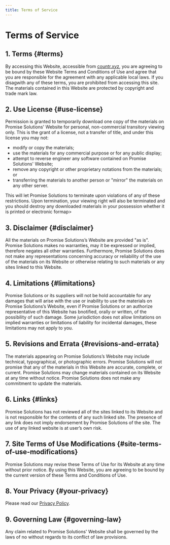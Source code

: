 ```yaml
---
title: Terms of Service
---
```


# Terms of Service

## 1. Terms {#terms}

By accessing this Website, accessible from [countr.xyz](https://countr.xyz), you are agreeing to be bound by these Website Terms and Conditions of Use and agree that you are responsible for the agreement with any applicable local laws. If you disagwith any of these terms, you are prohibited from accessing this site. The materials contained in this Website are protected by copyright and trade mark law.

## 2. Use License {#use-license}

Permission is granted to temporarily download one copy of the materials on Promise Solutions' Website for personal, non-commercial transitory viewing only. This is the grant of a license, not a transfer of title, and under this license you may not:

- modify or copy the materials;
- use the materials for any commercial purpose or for any public display;
- attempt to reverse engineer any software contained on Promise Solutions' Website;
- remove any copyright or other proprietary notations from the materials; or
- transferring the materials to another person or "mirror" the materials on any other server.

This will let Promise Solutions to terminate upon violations of any of these restrictions. Upon termination, your viewing right will also be terminated and you should destroy any downloaded materials in your possession whether it is printed or electronic formap>

## 3. Disclaimer {#disclaimer}

All the materials on Promise Solutions’s Website are provided "as is". Promise Solutions makes no warranties, may it be expressed or implied, therefore negates all other warranties. Furthermore, Promise Solutions does not make any representations concerning accuracy or reliability of the use of the materials on its Website or otherwise relating to such materials or any sites linked to this Website.

## 4. Limitations {#limitations}

Promise Solutions or its suppliers will not be hold accountable for any damages that will arise with the use or inability to use the materials on Promise Solutions’s Website, even if Promise Solutions or an authorize representative of this Website has bnotified, orally or written, of the possibility of such damage. Some jurisdiction does not allow limitations on implied warranties or limitations of liability for incidental damages, these limitations may not apply to you.

## 5. Revisions and Errata {#revisions-and-errata}

The materials appearing on Promise Solutions’s Website may include technical, typographical, or photographic errors. Promise Solutions will not promise that any of the materials in this Website are accurate, complete, or current. Promise Solutions may change materials contained on its Website at any time without notice. Promise Solutions does not make any commitment to update the materials.

## 6. Links {#links}

Promise Solutions has not reviewed all of the sites linked to its Website and is not responsible for the contents of any such linked site. The presence of any link does not imply endorsement by Promise Solutions of the site. The use of any linked website is at user’s own risk.

## 7. Site Terms of Use Modifications {#site-terms-of-use-modifications}

Promise Solutions may revise these Terms of Use for its Website at any time without prior notice. By using this Website, you are agreeing to be bound by the current version of these Terms and Conditions of Use.

## 8. Your Privacy {#your-privacy}

Please read our [Privacy Policy](/privacy).

## 9. Governing Law {#governing-law}

Any claim related to Promise Solutions' Website shall be governed by the laws of no without regards to its conflict of law provisions.
